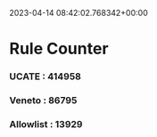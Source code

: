 2023-04-14 08:42:02.768342+00:00
# Rule Counter 
 ### UCATE : 414958

 ### Veneto : 86795

 ### Allowlist : 13929